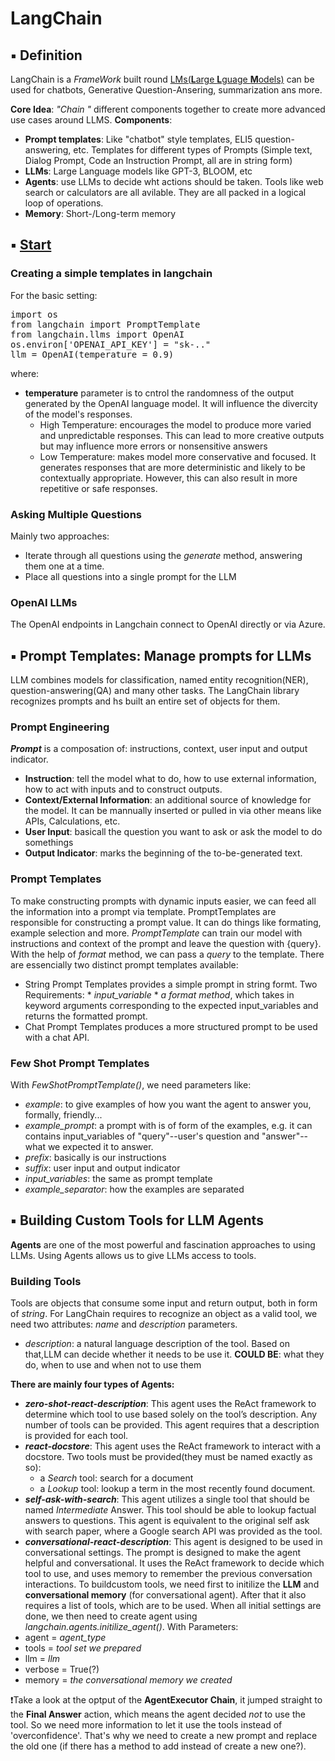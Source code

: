 #   LangChain

##  ▪️ Definition
LangChain is a *FrameWork* built round [LMs(**L**arge **L**guage **M**odels)](https://www.pinecone.io/learn/openai-gen-qa/) can be used for chatbots, Generative Question-Ansering, summarization ans more.

**Core Idea**: *"Chain "* different components together to create more advanced use cases around LLMS.
**Components**: 
  + **Prompt templates**: Like "chatbot" style templates, ELI5 question-answering, etc. Templates for different types of Prompts (Simple text, Dialog Prompt, Code an Instruction Prompt, all are in string form)
  + **LLMs**: Large Language models like GPT-3, BLOOM, etc
  + **Agents**: use LLMs to decide wht actions should be taken. Tools like web search or calculators are all avilable. They are all packed in a logical loop of operations.
  + **Memory**: Short-/Long-term memory
## ▪️ [Start](/Get_Started/Introduction.ipynb)
### Creating a simple templates in langchain
For the basic setting:
<pre>
import os
from langchain import PromptTemplate
from langchain.llms import OpenAI
os.environ['OPENAI_API_KEY'] = "sk-.."
llm = OpenAI(temperature = 0.9)
</pre>

where: 
+ **temperature** parameter is to cntrol the randomness of the output generated by the OpenAI language model. It will influence the divercity of the model's responses.
  * High Temperature: encourages the model to produce more varied and unpredictable responses. This can lead to more creative outputs but may influence more errors or nonsensitive answers
  * Low Temperature: makes model more conservative and focused. It generates responses that are more deterministic and likely to be contextually appropriate. However, this can also result in more repetitive or safe responses.
### Asking Multiple Questions
Mainly two approaches:
  + Iterate through all questions using the *generate* method, answering them one at a time.
  + Place all questions into a single prompt for the LLM

### OpenAI LLMs
The OpenAI endpoints in Langchain connect to OpenAI directly or via Azure.
## ▪️ Prompt Templates: Manage prompts for LLMs
LLM combines models for classification, named entity recognition(NER), question-answering(QA) and many other tasks. The LangChain library recognizes prompts and hs built an entire set of objects for them. 
### Prompt Engineering
***Prompt*** is a composation of: instructions, context, user input and output indicator.
  + **Instruction**: tell the model what to do, how to use external information, how to act with inputs and to construct outputs.
  + **Context/External Information**: an additional source of knowledge for the model. It can be mannually inserted or pulled in via other means like APIs, Calculations, etc.
  + **User Input**: basicall the question you want to ask or ask the model to do somethings
  + **Output Indicator**: marks the beginning of the to-be-generated text.

### Prompt Templates
To make constructing prompts with dynamic inputs easier, we can feed all the information into a prompt via template. PromptTemplates are responsible for constructing a prompt value. It can do things like formating, example selection and more. 
*PromptTemplate* can train our model with instructions and context of the prompt and leave the question with {query}. With the help of *format* method, we can pass a *query* to the template. There are essencially two distinct prompt templates available:
+ String Prompt Templates
    provides a simple prompt in string formt.
    Two Requirements:
      * *input_variable*
      * *a format method*, which takes in keyword arguments corresponding to the expected input_variables and returns the formatted prompt.
+ Chat Prompt Templates
    produces a more structured prompt to be used with a chat API.


### Few Shot Prompt Templates
With *FewShotPromptTemplate()*, we need parameters like: 
+ *example*: to give examples of how you want the agent to answer you, formally, friendly...
+ *example_prompt*: a prompt with is of form of the examples, e.g. it can contains input_variables of "query"--user's question and "answer"--what we expected it to answer.
+ *prefix*: basically is our instructions
+ *suffix*: user input and output indicator
+ *input_variables*: the same as prompt template
+ *example_separator*: how the examples are separated


## ▪️ Building Custom Tools for LLM Agents

**Agents** are one of the most powerful and fascination approaches to using LLMs. Using Agents allows us to give LLMs access to tools. 
### Building Tools
Tools are objects that consume some input and return output, both in form of *string*. For LangChain requires to recognize an object as a valid tool, we need two attributes: *name* and *description* parameters.
  + *description*:  a natural language description of the tool. Based on that,LLM can decide whether it needs to be use it. **COULD BE**: what they do, when to use and when not to use them 

**There are mainly four types of Agents:**
+ ***zero-shot-react-description***: This agent uses the ReAct framework to determine which tool to use based solely on the tool’s description. Any number of tools can be provided. This agent requires that a description is provided for each tool.
+ ***react-docstore***: This agent uses the ReAct framework to interact with a docstore. Two tools must be provided(they must be named exactly as so): 
    * a *Search* tool: search for a document
    * a *Lookup* tool: lookup a term in the most recently found document. 
+ ***self-ask-with-search***: This agent utilizes a single tool that should be named *Intermediate* Answer. This tool should be able to lookup factual answers to questions. This agent is equivalent to the original self ask with search paper, where a Google search API was provided as the tool.
+ ***conversational-react-description***: This agent is designed to be used in conversational settings. The prompt is designed to make the agent helpful and conversational. It uses the ReAct framework to decide which tool to use, and uses memory to remember the previous conversation interactions.
To buildcustom tools, we need first to initilize the **LLM** and **conversational memory** (for conversational agent). After that it also requires a list of tools, which are to be used. When all initial settings are done, we then need to create  agent using *langchain.agents.initilize_agent()*. With Parameters:
+ agent = *agent_type*
+ tools = *tool set we prepared*
+ llm = *llm*
+ verbose = True(?)
+ memory = *the conversational memory we created*

❗Take a look at the optput of the **AgentExecutor Chain**, it jumped straight to the **Final Answer** action, which means the agent decided *not* to use the tool. So we need more information to let it use the tools instead of 'overconfidence'. That's why we need to create a new prompt and replace the old one (if there has a method to add instead of create a new one?).  

